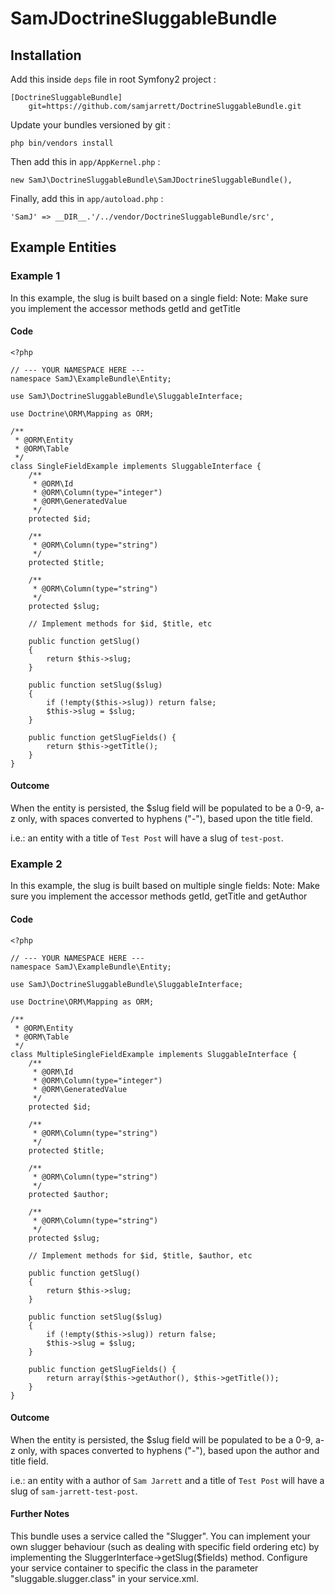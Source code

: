 SamJDoctrineSluggableBundle
===========================

Installation
------------

Add this inside ``deps`` file in root Symfony2 project :

    [DoctrineSluggableBundle]
        git=https://github.com/samjarrett/DoctrineSluggableBundle.git
        
Update your bundles versioned by git :

    php bin/vendors install
    
Then add this in ``app/AppKernel.php`` :

    new SamJ\DoctrineSluggableBundle\SamJDoctrineSluggableBundle(),
  
Finally, add this in ``app/autoload.php`` :

    'SamJ' => __DIR__.'/../vendor/DoctrineSluggableBundle/src',
  
Example Entities
----------------

### Example 1
In this example, the slug is built based on a single field:
Note: Make sure you implement the accessor methods getId and getTitle

#### Code
	<?php
	
	// --- YOUR NAMESPACE HERE ---
	namespace SamJ\ExampleBundle\Entity;
	
	use SamJ\DoctrineSluggableBundle\SluggableInterface;
	
	use Doctrine\ORM\Mapping as ORM;
	
	/**
	 * @ORM\Entity
	 * @ORM\Table
	 */
	class SingleFieldExample implements SluggableInterface {
		/**
		 * @ORM\Id
		 * @ORM\Column(type="integer")
		 * @ORM\GeneratedValue
		 */
		protected $id;
	
		/**
		 * @ORM\Column(type="string")
		 */
		protected $title;
	
		/**
		 * @ORM\Column(type="string")
		 */
		protected $slug;
		
		// Implement methods for $id, $title, etc
			
		public function getSlug()
		{
			return $this->slug;
		}
	
		public function setSlug($slug)
		{
			if (!empty($this->slug)) return false;
			$this->slug = $slug;
		}
	
		public function getSlugFields() {
			return $this->getTitle();
		}
	}

#### Outcome
When the entity is persisted, the $slug field will be populated to be a 0-9, a-z only, with spaces converted to hyphens ("-"), based upon the title field.

i.e.: an entity with a title of `Test Post` will have a slug of `test-post`.

### Example 2
In this example, the slug is built based on multiple single fields:
Note: Make sure you implement the accessor methods getId, getTitle and getAuthor

#### Code
	<?php
	
	// --- YOUR NAMESPACE HERE ---
	namespace SamJ\ExampleBundle\Entity;
	
	use SamJ\DoctrineSluggableBundle\SluggableInterface;
	
	use Doctrine\ORM\Mapping as ORM;
	
	/**
	 * @ORM\Entity
	 * @ORM\Table
	 */
	class MultipleSingleFieldExample implements SluggableInterface {
		/**
		 * @ORM\Id
		 * @ORM\Column(type="integer")
		 * @ORM\GeneratedValue
		 */
		protected $id;
	
		/**
		 * @ORM\Column(type="string")
		 */
		protected $title;
	
		/**
		 * @ORM\Column(type="string")
		 */
		protected $author;
	
		/**
		 * @ORM\Column(type="string")
		 */
		protected $slug;
		
		// Implement methods for $id, $title, $author, etc
			
		public function getSlug()
		{
			return $this->slug;
		}
	
		public function setSlug($slug)
		{
			if (!empty($this->slug)) return false;
			$this->slug = $slug;
		}
	
		public function getSlugFields() {
			return array($this->getAuthor(), $this->getTitle());
		}
	}

#### Outcome
When the entity is persisted, the $slug field will be populated to be a 0-9, a-z only, with spaces converted to hyphens ("-"), based upon the author and title field.

i.e.: an entity with a author of `Sam Jarrett` and a title of `Test Post` will have a slug of `sam-jarrett-test-post`.

#### Further Notes
This bundle uses a service called the "Slugger". You can implement your own slugger behaviour (such as dealing with specific field ordering etc) by implementing the SluggerInterface->getSlug($fields) method. Configure your service container to specific the class in the parameter "sluggable.slugger.class" in your service.xml.

